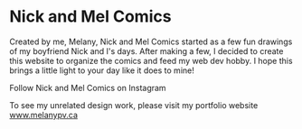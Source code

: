 # Nick and Mel Comics

Created by me, Melany, Nick and Mel Comics started as a few fun drawings of my boyfriend Nick and I's days. After making a few, I decided to create this website to organize the comics and feed my web dev hobby. I hope this brings a little light to your day like it does to mine!

Follow Nick and Mel Comics on Instagram

To see my unrelated design work, please visit my portfolio website www.melanypv.ca
